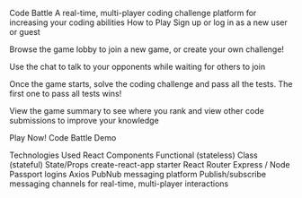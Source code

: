 Code Battle
A real-time, multi-player coding challenge platform for increasing your coding abilities
How to Play
Sign up or log in as a new user or guest

Browse the game lobby to join a new game, or create your own challenge!

Use the chat to talk to your opponents while waiting for others to join

Once the game starts, solve the coding challenge and pass all the tests. The first one to pass all tests wins!

View the game summary to see where you rank and view other code submissions to improve your knowledge

Play Now!
Code Battle Demo

Technologies Used
React
Components
Functional (stateless)
Class (stateful)
State/Props
create-react-app starter
React Router
Express / Node
Passport logins
Axios
PubNub messaging platform
Publish/subscribe messaging channels for real-time, multi-player interactions